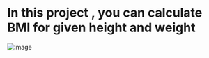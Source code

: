 # In this project , you can calculate BMI for given height and weight

![image](https://github.com/Sansar01/Javascript-Project/assets/89459552/d59fb6f0-e949-4680-886e-e7a717f4e453)



